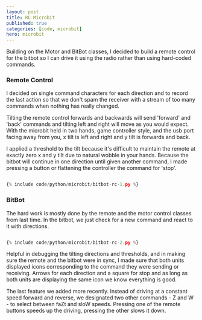 ```yaml
---
layout: post
title: RC Microbit
published: true
categories: [code, microbit]
hero: microbit
---
```


Building on the Motor and BitBot classes, I decided to build a remote control for the bitbot so I can drive it
using the radio rather than using hard-coded commands.

### Remote Control

I decided on single command characters for each direction and to record the last action so that we don't spam
the receiver with a stream of too many commands when nothing has really changed.

Tilting the remote control forwards and backwards will send 'forward' and 'back' commands and tilting left and
right will move as you would expect. With the microbit held in two hands, game controller style, and the usb port
facing away from you, x tilt is left and right and y tilt is forwards and back.

I applied a threshold to the tilt because it's difficult to maintain the remote at exactly zero x and y tilt due
to natural wobble in your hands. Because the bitbot will continue in one direction until given another command, I
made pressing a button or flattening the controller the command for 'stop'.

```python

{% include code/python/microbit/bitbot-rc-1.py %}

```

### BitBot

The hard work is mostly done by the remote and the motor control classes from last time. In the bitbot, we just
check for a new command and react to it with directions.

```python

{% include code/python/microbit/bitbot-rc-2.py %}

```

Helpful in debugging the tilting directions and thresholds, and in making sure the remote and the bitbot were
in sync, I made sure that both units displayed icons corresponding to the command they were sending or
receiving. Arrows for each direction and a square for stop and as long as both units are displaying the same icon
we know everything is good.

The last feature we added more recently. Instead of driving at a constant speed forward and reverse, we designated
two other commands - Z and W - to select between faZt and sloW speeds. Pressing one of the remote buttons speeds
up the driving, pressing the other slows it down.
